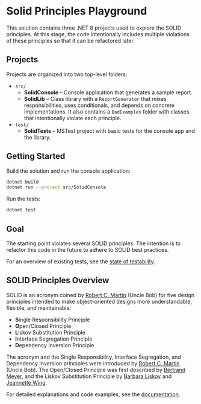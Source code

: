 # Solid Principles Playground

This solution contains three .NET 8 projects used to explore the SOLID principles.
At this stage, the code intentionally includes multiple violations of these principles so that it can be refactored later.

## Projects

Projects are organized into two top-level folders:

- `src/`
  - **SolidConsole** – Console application that generates a sample report.
  - **SolidLib** – Class library with a `ReportGenerator` that mixes responsibilities, uses conditionals, and depends on concrete implementations. It also contains a `BadExamples` folder with classes that intentionally violate each principle.
- `test/`
  - **SolidTests** – MSTest project with basic tests for the console app and the library.

## Getting Started

Build the solution and run the console application:

```bash
dotnet build
dotnet run --project src/SolidConsole
```

Run the tests:

```bash
dotnet test
```

## Goal

The starting point violates several SOLID principles. The intention is to refactor this code in the future to adhere to SOLID best practices.

For an overview of existing tests, see the [state of testability](state-of-testability.md).

## SOLID Principles Overview

SOLID is an acronym coined by [Robert C. Martin](https://en.wikipedia.org/wiki/Robert_C._Martin) (Uncle Bob) for five design principles intended to make object-oriented designs more understandable, flexible, and maintainable:

- **S**ingle Responsibility Principle
- **O**pen/Closed Principle
- **L**iskov Substitution Principle
- **I**nterface Segregation Principle
- **D**ependency Inversion Principle

The acronym and the Single Responsibility, Interface Segregation, and Dependency Inversion principles were introduced by [Robert C. Martin](https://en.wikipedia.org/wiki/Robert_C._Martin) (Uncle Bob). The Open/Closed Principle was first described by [Bertrand Meyer](https://en.wikipedia.org/wiki/Bertrand_Meyer), and the Liskov Substitution Principle by [Barbara Liskov](https://en.wikipedia.org/wiki/Barbara_Liskov) and [Jeannette Wing](https://en.wikipedia.org/wiki/Jeannette_Wing).

For detailed explanations and code examples, see the [documentation](docs/README.md).
